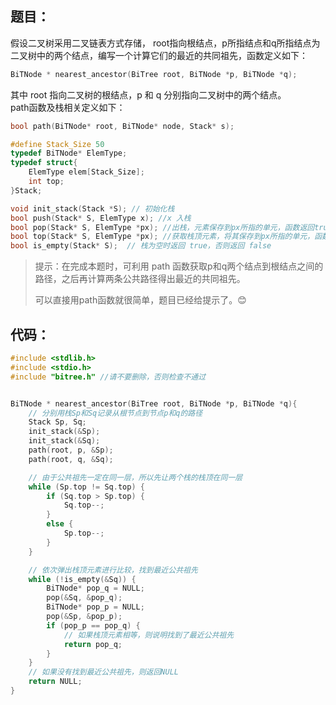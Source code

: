 ## 题目：

假设二叉树采用二叉链表方式存储， root指向根结点，p所指结点和q所指结点为二叉树中的两个结点，编写一个计算它们的最近的共同祖先，函数定义如下：

```cpp
BiTNode * nearest_ancestor(BiTree root, BiTNode *p, BiTNode *q);
```

其中 root 指向二叉树的根结点，p 和 q 分别指向二叉树中的两个结点。  
path函数及栈相关定义如下：

```cpp
bool path(BiTNode* root, BiTNode* node, Stack* s);

#define Stack_Size 50
typedef BiTNode* ElemType;
typedef struct{
    ElemType elem[Stack_Size];
    int top;
}Stack;

void init_stack(Stack *S); // 初始化栈
bool push(Stack* S, ElemType x); //x 入栈
bool pop(Stack* S, ElemType *px); //出栈，元素保存到px所指的单元，函数返回true,栈为空时返回 false
bool top(Stack* S, ElemType *px); //获取栈顶元素，将其保存到px所指的单元，函数返回true，栈满时返回 false
bool is_empty(Stack* S);  // 栈为空时返回 true，否则返回 false
```



> 提示：在完成本题时，可利用 path 函数获取p和q两个结点到根结点之间的路径，之后再计算两条公共路径得出最近的共同祖先。
> 
> 可以直接用path函数就很简单，题目已经给提示了。😊



## 代码：

```cpp
#include <stdlib.h>
#include <stdio.h>
#include "bitree.h" //请不要删除，否则检查不通过


BiTNode * nearest_ancestor(BiTree root, BiTNode *p, BiTNode *q){
    // 分别用栈Sp和Sq记录从根节点到节点p和q的路径
    Stack Sp, Sq;
    init_stack(&Sp);
    init_stack(&Sq);
    path(root, p, &Sp);
    path(root, q, &Sq);

    // 由于公共祖先一定在同一层，所以先让两个栈的栈顶在同一层
    while (Sp.top != Sq.top) {
        if (Sq.top > Sp.top) {
            Sq.top--;
        }
        else {
            Sp.top--;
        }
    }

    // 依次弹出栈顶元素进行比较，找到最近公共祖先
    while (!is_empty(&Sq)) {
        BiTNode* pop_q = NULL;
        pop(&Sq, &pop_q);
        BiTNode* pop_p = NULL;
        pop(&Sp, &pop_p);
        if (pop_p == pop_q) {
            // 如果栈顶元素相等，则说明找到了最近公共祖先
            return pop_q;
        }
    }    
    // 如果没有找到最近公共祖先，则返回NULL
    return NULL;
}
```
